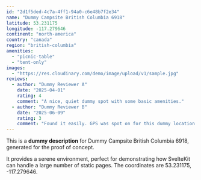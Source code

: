 ```yaml
---
id: "2d1f5ded-4c7a-4ff1-94a0-c6e48b7f2e34"
name: "Dummy Campsite British Columbia 6918"
latitude: 53.231175
longitude: -117.279646
continent: "north-america"
country: "canada"
region: "british-columbia"
amenities:
  - "picnic-table"
  - "tent-only"
images:
  - "https://res.cloudinary.com/demo/image/upload/v1/sample.jpg"
reviews:
  - author: "Dummy Reviewer A"
    date: "2025-04-01"
    rating: 4
    comment: "A nice, quiet dummy spot with some basic amenities."
  - author: "Dummy Reviewer B"
    date: "2025-06-09"
    rating: 3
    comment: "Found it easily. GPS was spot on for this dummy location."
---
```


This is a **dummy description** for Dummy Campsite British Columbia 6918, generated for the proof of concept.

It provides a serene environment, perfect for demonstrating how SvelteKit can handle a large number of static pages. The coordinates are 53.231175, -117.279646.
